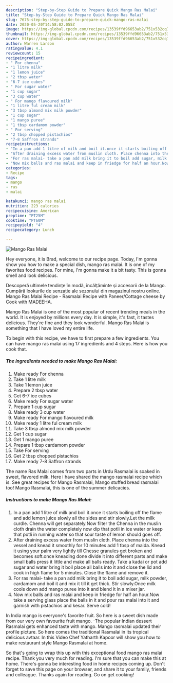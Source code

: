 ```yaml
---
description: "Step-by-Step Guide to Prepare Quick Mango Ras Malai"
title: "Step-by-Step Guide to Prepare Quick Mango Ras Malai"
slug: 7675-step-by-step-guide-to-prepare-quick-mango-ras-malai
date: 2020-05-20T14:58:02.055Z
image: https://img-global.cpcdn.com/recipes/13539ffd96653ab2/751x532cq70/mango-ras-malai-recipe-main-photo.jpg
thumbnail: https://img-global.cpcdn.com/recipes/13539ffd96653ab2/751x532cq70/mango-ras-malai-recipe-main-photo.jpg
cover: https://img-global.cpcdn.com/recipes/13539ffd96653ab2/751x532cq70/mango-ras-malai-recipe-main-photo.jpg
author: Warren Larson
ratingvalue: 4.1
reviewcount: 15
recipeingredient:
- " For chenna"
- "1 litre milk"
- "1 lemon juice"
- "2 tbsp water"
- "6-7 ice cubes"
- " For sugar water"
- "1 cup sugar"
- "3 cup water"
- " For mango flavoured milk"
- "1 litre ful cream milk"
- "3 tbsp almond mix milk powder"
- "1 cup sugar"
- "1 mango puree"
- "1 tbsp cardamom powder"
- " For serving"
- "2 tbsp chopped pistachios"
- "7-8 Saffron strands"
recipeinstructions:
- "In a pan add 1 litre of milk and boil it.once it starts boiling off the flame and add lemon juice slowly all the sides and stir slowly.Let the milk curdle. Chenna will get separately.Now filter the Chenna in the muslin cloth drain the water completely now dip that potli in ice water or keep that potli in running water so that sour taste of lemon should goes off."
- "After draining excess water from muslin cloth. Place chenna into the vessel and knead it smoothly for 10 minutes add 1 tbsp of maida. Knead it using your palm very lightly till Chesse granules get broken and becomes soft.once kneading done divide it into different parts and make small balls press it little and make all balls ready. Take a kadai or pot add sugar and water bring it boil place all balls into it and close the lid and cook in high flame for 5 minutes. Close the flame and remove it."
- "For ras malai- take a pan add milk bring it to boil add sugar, milk powder, cardamom and boil it and mix it till it get thick. Stir slowly.Once milk cools down add mango puree into it and blend it in a mixer jar."
- "Now mix balls and ras malai and keep in friedge for half an hour.Now take a serving glass place the balls in it and pour ras malai into it and garnish with pistachios and kesar. Serve cold!"
categories:
- Recipe
tags:
- mango
- ras
- malai

katakunci: mango ras malai 
nutrition: 223 calories
recipecuisine: American
preptime: "PT25M"
cooktime: "PT60M"
recipeyield: "4"
recipecategory: Lunch

---
```



![Mango Ras Malai](https://img-global.cpcdn.com/recipes/13539ffd96653ab2/751x532cq70/mango-ras-malai-recipe-main-photo.jpg)

Hey everyone, it is Brad, welcome to our recipe page. Today, I'm gonna show you how to make a special dish, mango ras malai. It is one of my favorites food recipes. For mine, I'm gonna make it a bit tasty. This is gonna smell and look delicious.

Descoperă ultimele tendințe în modă, încălțăminte și accesorii de la Mango. Cumpără lookurile de senzație ale sezonului din magazinul nostru online. Mango Ras Malai Recipe - Rasmalai Recipe with Paneer/Cottage cheese by Cook with MADEEHA.

Mango Ras Malai is one of the most popular of recent trending meals in the world. It is enjoyed by millions every day. It is simple, it's fast, it tastes delicious. They're fine and they look wonderful. Mango Ras Malai is something that I have loved my entire life.


To begin with this recipe, we have to first prepare a few ingredients. You can have mango ras malai using 17 ingredients and 4 steps. Here is how you cook that.

<!--inarticleads1-->

##### The ingredients needed to make Mango Ras Malai:

1. Make ready  For chenna
1. Take 1 litre milk
1. Take 1 lemon juice
1. Prepare 2 tbsp water
1. Get 6-7 ice cubes
1. Make ready  For sugar water
1. Prepare 1 cup sugar
1. Make ready 3 cup water
1. Make ready  For mango flavoured milk
1. Make ready 1 litre ful cream milk
1. Take 3 tbsp almond mix milk powder
1. Get 1 cup sugar
1. Get 1 mango puree
1. Prepare 1 tbsp cardamom powder
1. Take  For serving
1. Get 2 tbsp chopped pistachios
1. Make ready 7-8 Saffron strands


The name Ras Malai comes from two parts in Urdu Rasmalai is soaked in sweet, flavored milk. Here i have shared the mango rasmalai recipe which is. See great recipes for Mango Rasmalai, Mango stuffed bread rasmalai too! Mango Rasmalai, this is one of the summer delicacies. 

<!--inarticleads2-->

##### Instructions to make Mango Ras Malai:

1. In a pan add 1 litre of milk and boil it.once it starts boiling off the flame and add lemon juice slowly all the sides and stir slowly.Let the milk curdle. Chenna will get separately.Now filter the Chenna in the muslin cloth drain the water completely now dip that potli in ice water or keep that potli in running water so that sour taste of lemon should goes off.
1. After draining excess water from muslin cloth. Place chenna into the vessel and knead it smoothly for 10 minutes add 1 tbsp of maida. Knead it using your palm very lightly till Chesse granules get broken and becomes soft.once kneading done divide it into different parts and make small balls press it little and make all balls ready. Take a kadai or pot add sugar and water bring it boil place all balls into it and close the lid and cook in high flame for 5 minutes. Close the flame and remove it.
1. For ras malai- take a pan add milk bring it to boil add sugar, milk powder, cardamom and boil it and mix it till it get thick. Stir slowly.Once milk cools down add mango puree into it and blend it in a mixer jar.
1. Now mix balls and ras malai and keep in friedge for half an hour.Now take a serving glass place the balls in it and pour ras malai into it and garnish with pistachios and kesar. Serve cold!


In India mango is everyone&#39;s favorite fruit. So here is a sweet dish made from our very own favourite fruit mango. -The popular Indian dessert Rasmalai gets enhanced taste with mango. Mango rasmalai updated their profile picture. So here comes the traditional Rasmalai in its tropical delicious avtaar. In this Video Chef Yatharth Kapoor will show you how to make restaurant style Mango Rasmalai at home. 

So that's going to wrap this up with this exceptional food mango ras malai recipe. Thank you very much for reading. I'm sure that you can make this at home. There's gonna be interesting food in home recipes coming up. Don't forget to save this page on your browser, and share it to your family, friends and colleague. Thanks again for reading. Go on get cooking!

